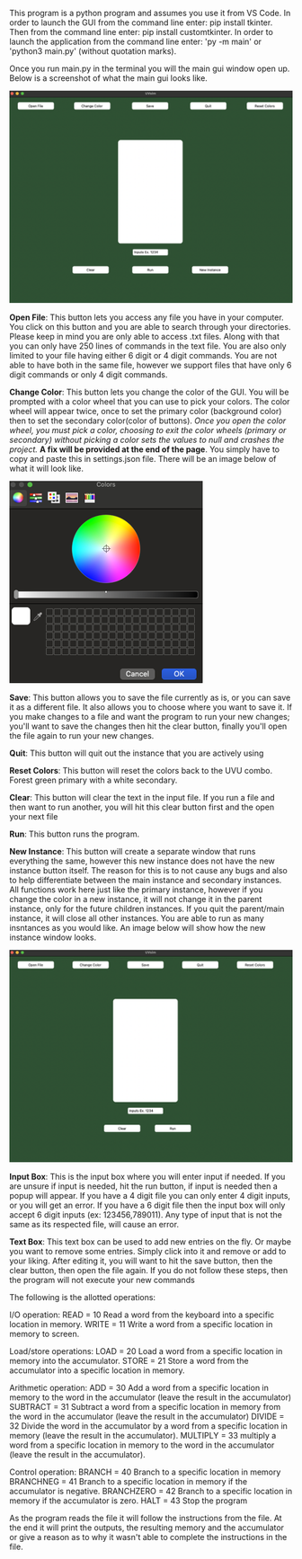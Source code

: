 This program is a python program and assumes you use it from VS Code.
In order to launch the GUI from the command line enter: pip install tkinter.
Then from the command line enter: pip install customtkinter.
In order to launch the application from the command line enter: 'py -m main' or 'python3 main.py' (without quotation marks).

Once you run main.py in the terminal you will the main gui window open up. Below is a screenshot of what the main gui looks like.

 <img src="gui_screenshot.jpg" alt="Gui">


<p> <b>Open File</b>: This button lets you access any file you have in your computer. You click on this button and you are able to search through your directories.
Please keep in mind you are only able to access .txt files. Along with that you can only have 250 lines of commands in the text file. You are also only limited 
to your file having either 6 digit or 4 digit commands. You are not able to have both in the same file, however we support files that have only 6 digit commands
or only 4 digit commands. </p>

<p><b>Change Color</b>: This button lets you change the color of the GUI. You will be prompted with a color wheel that you can use to pick your colors. The color 
wheel will appear twice, once to set the primary color (background color) then to set the secondary color(color of buttons). <em>Once you open the color wheel, you must
pick a color, choosing to exit the color wheels (primary or secondary) without picking a color sets the values to null and crashes the project.</em> <b>A fix will be provided
at the end of the page</b>. You simply have to copy and paste this in settings.json file. There will be an image below of what it will look like. </p>

<img src="colorwheel.png" alt="Color Wheel">


<p><b>Save</b>: This button allows you to save the file currently as is, or you can save it as a different file. It also allows you to choose where you want to save it. If
you make changes to a file and want the program to run your new changes; you'll want to save the changes then hit the clear button, finally you'll open the file again to 
run your new changes. </p>

<p><b>Quit</b>: This button will quit out the instance that you are actively using </p>

<p><b>Reset Colors</b>: This button will reset the colors back to the UVU combo. Forest green primary with a white secondary. </p>

<p><b>Clear</b>: This button will clear the text in the input file. If you run a file and then want to run another, you will hit this clear button first and the open your next file</p>

<p><b>Run</b>: This button runs the program. </p>

<p><b>New Instance</b>: This button will create a separate window that runs everything the same, however this new instance does not have the new instance button itself. The reason for this
is to not cause any bugs and also to help differentiate between the main instance and secondary instances. All functions work here just like the primary instance, however if you change the color in a new instance, it will not change it in the parent instance, only for the future children instances. If you quit the parent/main instance, it will close all other instances. You are able to run as many insntances as you would like. An image below will show how the new instance window looks. </p>

<img src="new_instance.png" alt="New Instance">

<p><b>Input Box</b>: This is the input box where you will enter input if needed. If you are unsure if input is needed, hit the run button, if input is needed then a popup will appear. If
you have a 4 digit file you can only enter 4 digit inputs, or you will get an error. If you have a 6 digit file then the input box will only accept 6 digit inputs (ex: 123456,789011). Any type of input that is not the same as its respected file, will cause an error.


<p><b>Text Box</b>: This text box can be used to add new entries on the fly. Or maybe you want to remove some entries. Simply click into it and remove or add to your liking. After editing it, you will want to hit the save button, then the clear button, then open the file again. If you do not follow these steps, then the program will not execute your new commands </p>





The following is the allotted operations:

I/O operation:
READ = 10 Read a word from the keyboard into a specific location in memory.
WRITE = 11 Write a word from a specific location in memory to screen.

Load/store operations:
LOAD = 20 Load a word from a specific location in memory into the accumulator.
STORE = 21 Store a word from the accumulator into a specific location in memory.

Arithmetic operation:
ADD = 30 Add a word from a specific location in memory to the word in the accumulator (leave the result in the accumulator)
SUBTRACT = 31 Subtract a word from a specific location in memory from the word in the accumulator (leave the result in the accumulator)
DIVIDE = 32 Divide the word in the accumulator by a word from a specific location in memory (leave the result in the accumulator).
MULTIPLY = 33 multiply a word from a specific location in memory to the word in the accumulator (leave the result in the accumulator).

Control operation:
BRANCH = 40 Branch to a specific location in memory
BRANCHNEG = 41 Branch to a specific location in memory if the accumulator is negative.
BRANCHZERO = 42 Branch to a specific location in memory if the accumulator is zero.
HALT = 43 Stop the program

As the program reads the file it will follow the instructions from the file. 
At the end it will print the outputs, the resulting memory and the accumulator or give a reason as to why it wasn't able to complete the instructions in the file.


